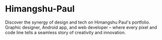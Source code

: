 # Himangshu-Paul
Discover the synergy of design and tech on Himangshu Paul's portfolio. Graphic designer, Android app, and web developer – where every pixel and code line tells a seamless story of creativity and innovation.
